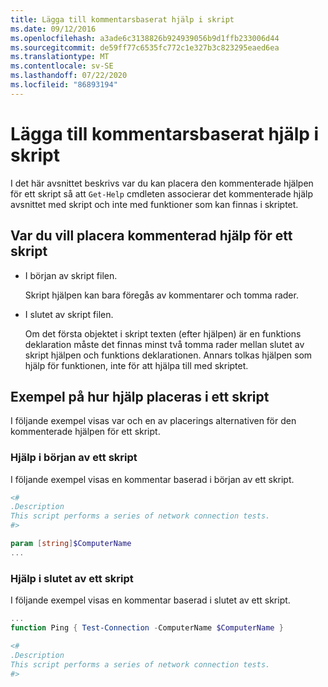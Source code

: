 ```yaml
---
title: Lägga till kommentarsbaserat hjälp i skript
ms.date: 09/12/2016
ms.openlocfilehash: a3ade6c3138826b924939056b9d1ffb233006d44
ms.sourcegitcommit: de59ff77c6535fc772c1e327b3c823295eaed6ea
ms.translationtype: MT
ms.contentlocale: sv-SE
ms.lasthandoff: 07/22/2020
ms.locfileid: "86893194"
---
```

# <a name="placing-comment-based-help-in-scripts"></a>Lägga till kommentarsbaserat hjälp i skript

I det här avsnittet beskrivs var du kan placera den kommenterade hjälpen för ett skript så att `Get-Help` cmdleten associerar det kommenterade hjälp avsnittet med skript och inte med funktioner som kan finnas i skriptet.

## <a name="where-to-place-comment-based-help-for-a-script"></a>Var du vill placera kommenterad hjälp för ett skript

- I början av skript filen.

  Skript hjälpen kan bara föregås av kommentarer och tomma rader.

- I slutet av skript filen.

  Om det första objektet i skript texten (efter hjälpen) är en funktions deklaration måste det finnas minst två tomma rader mellan slutet av skript hjälpen och funktions deklarationen. Annars tolkas hjälpen som hjälp för funktionen, inte för att hjälpa till med skriptet.

## <a name="examples-of-help-placement-in-a-script"></a>Exempel på hur hjälp placeras i ett skript

I följande exempel visas var och en av placerings alternativen för den kommenterade hjälpen för ett skript.

### <a name="help-at-the-beginning-of-a-script"></a>Hjälp i början av ett skript

I följande exempel visas en kommentar baserad i början av ett skript.

```powershell
<#
.Description
This script performs a series of network connection tests.
#>

param [string]$ComputerName
...
```

### <a name="help-at-the-end-of-a-script"></a>Hjälp i slutet av ett skript

 I följande exempel visas en kommentar baserad i slutet av ett skript.

```powershell
...
function Ping { Test-Connection -ComputerName $ComputerName }

<#
.Description
This script performs a series of network connection tests.
#>
```
